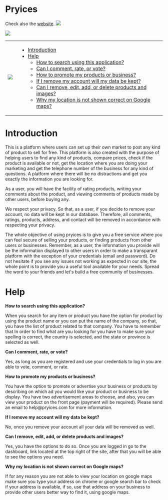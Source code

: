 # Pryices
Check also the <a href="https://www.pryices.com/" target="_blank">website</a>.
<a href="https://play.google.com/store/apps/details?id=com.pryices.pryices" targer="_blank"><img src="https://pbs.twimg.com/profile_banners/1150097514957332480/1572886231/1500x500" border="0" /></a>
<p><img src="https://img.shields.io/badge/size-5.74MB-brightgreen.svg" border="0" /></p>
<table border="0" cellspacing="0" cellpadding="0">
  <tr>
    <td>
      <img src="https://github.com/pryices/master/blob/master/pryices_android.gif" border="0" style="float: left; margin-right: 5px; margin-bottom: 5px;" />
    </td>
    <td>
      <ul>
        <li>
          <a href="#intro">Introduction</a>    
        </li>
        <li><a href="#help">Help</a>
          <ul>
            <li><a href="#searchwithapp">How to search using this application?</a></li>
            <li><a href="#commentratevote">Can I comment, rate, or vote?</a></li>
            <li><a href="#promoteproducts">How to promote my products or business?</a></li>
            <li><a href="#keepdata">If I remove my account will my data be kept?</a></li>
            <li><a href="#productsandimages">Can I remove, edit, add, or delete products and images?</a></li>
            <li><a href="#googlemaps">Why my location is not shown correct on Google maps?</a></li>
          </ul>
        </li>
      </ul>
    </td>
</table>

# <a name="intro">Introduction</a>
<p>This is a platform where users can set up their own market to post any kind of product to sell for free. This platform is also created with the purpose of helping users to find any kind of products, compare prices, check if the product is available or not, get the location where you are doing your marketing and get the telephone number of the business for any kind of questions. A platform where there will be no distractions and get you exactly the information you are looking for.</p>

<p>As a user, you will have the facility of rating products, writing your comments about the product, and viewing comments of products made by other users, before buying any.</p>

<p>We respect your privacy. So that, as a user, if you decide to remove your account, no data will be kept in our database. Therefore, all comments, ratings, products, address, and contact will be removed in accordance with respecting your privacy.</p>

<p>The whole objective of using pryices is to give you a free service where you can feel secure of selling your products, or finding products from other users or businesses. Remember, as a user, the information you provide will be the information displayed to other users in order to make a transparant platform with the exception of your credentials (email and password). Do not hesitate if you see any issues not working as expected in our site, the whole point is to provide you a useful tool available for your needs. Spread the word to your friends and let's build a free community of businesses.</p>

# <a name="help">Help</a>

<a name="searchwithapp"><strong>How to search using this application?</strong></a>
<p>When you search for any item or product you have the option for product by using the product name or you can put the name of the company, so that, you have the list of product related to that company. You have to remember that In order to find what are you looking for you have to make sure your spelling is correct, the country is selected, and the state or province is selected as well.</p>

<a name="commentratevote"><strong>Can I comment, rate, or vote?</strong></a>
<p>Yes, as long as you are registered and use your credentials to log in you are able to vote, comment, or rate.</p>

<a name="promoteproducts"><strong>How to promote my products or business?</strong></a>
<p>You have the option to promote or advertise your business or products by describing on which ad you would like your product or business to be display. You have two advertisement areas to choose, and also, you can view your product on the front page (payment will be required). Please send an email to help@pryices.com for more information.</p>

<a name="keepdata"><strong>If I remove my account will my data be kept?</strong></a>
<p>No, once you remove your account all your data will be removed as well.</p>

<a name="productsandimages"><strong>Can I remove, edit, add, or delete products and images?</strong></a>
<p>Yes, you have the options to do so. Once you are logged in go to the dashboard, link located at the top right of the site, after that you will be able to see the options you need.</p>

<a name="googlemaps"><strong>Why my location is not shown correct on Google maps?</strong></a>
<p>If for any reason you are not able to view your location on google maps make sure you type your address on chrome or google search bar to check if your address is available, if so, use that address on your business to provide other users better way to find it, using google maps.</p>
